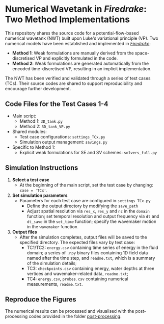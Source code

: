 # Numerical Wavetank in *Firedrake*: Two Method Implementations
This repository shares the source code for a potential-flow-based numerical wavetank (NWT) built upon Luke's variational principle (VP). Two numerical models have been established and implemented in [*Firedrake*](https://www.firedrakeproject.org/): 
- **Method 1**: Weak formulations are manually derived from the space-discretised VP and explicitly formulated in the code.
- **Method 2**: Weak formulations are generated automatically from the encoded time-discretised VP, resulting in an implicit implementation.

The NWT has been verified and validated through a series of test cases (TCs). Their source codes are shared to support reproducibility and encourage further development.

## Code Files for the Test Cases 1-4
- Main script:
    - Method 1: `3D_tank.py`
    - Method 2: `3D_tank_VP.py`
- Shared modules:
    - Test case configurations: `settings_TCx.py`
    - Simulation output management: `savings.py`
- Specific to Method 1:
    - Explicit weak formulations for SE and SV schemes: `solvers_full.py`
 
## Simulation Instructions
1. **Select a test case**
    - At the beginning of the main script, set the test case by changing: `case = 'TCx'`.
2. **Set simulation parameters**
    - Parameters for each test case are configured in `settings_TCx.py`
      - Define the output directory by modifying the `save_path`
      - Adjust spatial resolution via `res_x`, `res_y` and `nz` in the `domain` function; set temporal resolution and output frequency via `dt` and `dt_save` in the `set_time` function; specify the wavemaker motion in the `wavemaker` function.
3. **Output files**
    - After the simulation completes, output files will be saved to the specified directory. The expected files vary by test case: 
      - TC1/TC2: `energy.csv` containing time series of energy in the fluid domain; a series of `.npy` binary files containing 1D field data named after the time step, and `readme.txt`, which is a summary of the simulation details;
      - TC3: `checkpoints.csv` containing energy, water depths at three vertices and wavemaker-related data, `readme.txt`;
      - TC4: `energy.csv`, `probes.csv` containing numerical measurements, `readme.txt`.

## Reproduce the Figures
The numerical results can be processed and visualised with the post-processing codes provided in the folder [post-processing](post-processing).
